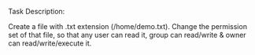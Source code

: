 Task Description:

Create a file with .txt extension (/home/demo.txt). Change the permission set of that file, so that any user can read it, group can read/write & owner can read/write/execute it.

